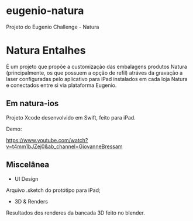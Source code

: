 # eugenio-natura
Projeto do Eugenio Challenge - Natura

# Natura Entalhes

É um projeto que propõe a customização das embalagens produtos Natura (principalmente, os que possuem a opção de refil) atráves da gravação a laser configuradas pelo aplicativo para iPad instalados em cada loja Natura e conectados entre si via plataforma Eugenio.

## Em natura-ios ##

Projeto Xcode desenvolvido em Swift, feito para iPad. 

Demo:

https://www.youtube.com/watch?v=t4mm1bJZej0&ab_channel=GiovanneBressam

## Miscelânea

* UI Design

Arquivo .sketch do protótipo para iPad;

* 3D & Renders

Resultados dos renderes da bancada 3D feito no blender.
